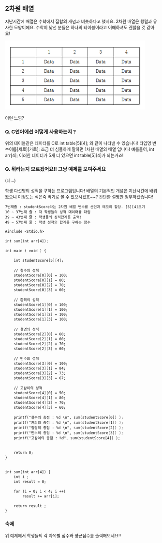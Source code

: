 ﻿## 2차원 배열

지난시간에 배열은 수학에서 집합의 개념과 비슷하다고 했지요. 2차원 배열은 행렬과 유사한 모양이에요. 수학이 낯선 분들은 하나의 테이블이라고 이해하셔도 괜찮을 것 같아요!

   
![](./12.png)

이런 느낌?              

### Q. C언어에선 어떻게 사용하는지 ?

위의 테이블같은 데이터를 C로 int table[5][4]; 와 같이 나타낼 수 있습니다! 타입명 변수이름[세로][가로]; 조금 더 심플하게 말하면 1차원 배열의 배열 입니다! 예를들어, int arr[4]; 이러한 데이터가 5개 더 있으면 int table[5][4]가 되는거죠!

### Q. 뭐라는지 모르겠어요!! 그냥 예제를 보여주세요

(네...)

학생 다섯명의 성적을 구하는 프로그램입니다! 배열의 기본적인 개념은 지난시간에 배워봤으니 이정도는 식은죽 먹기로 볼 수 있으시겠죠~~? 간단한 설명만 첨부하겠습니다!

```
7번째줄 : studentScore라는 2차원 배열 변수를 선언과 메모리 할당. [5][4]크기
10 ~ 37번째 줄 : 각 학생들의 성적 데이터를 대입
39 ~ 43번째 줄 : 학생들의 성적합계를 출력!
49 ~ 57번째 줄 : 학생 성적의 합계를 구하는 함수
```

```
#include <stdio.h>
 
int sum(int arr[4]);
 
int main ( void ) {
 
    int studentScore[5][4];
 
    // 철수의 성적
    studentScore[0][0] = 100;
    studentScore[0][1] = 80;
    studentScore[0][2] = 70;
    studentScore[0][3] = 60;
 
    // 환희의 성적
    studentScore[1][0] = 100;
    studentScore[1][1] = 100;
    studentScore[1][2] = 100;
    studentScore[1][3] = 100;
 
    // 철영의 성적
    studentScore[2][0] = 60;
    studentScore[2][1] = 60;
    studentScore[2][2] = 70;
    studentScore[2][3] = 60;
 
    // 민수의 성적
    studentScore[3][0] = 100;
    studentScore[3][1] = 84;
    studentScore[3][2] = 73;
    studentScore[3][3] = 67;
 
    // 고삼이의 성적
    studentScore[4][0] = 50;
    studentScore[4][1] = 80;
    studentScore[4][2] = 70;
    studentScore[4][3] = 60;
 
    printf("철수의 총점 : %d \n", sum(studentScore[0]) );
    printf("환희의 총점 : %d \n", sum(studentScore[1]) );
    printf("철영의 총점 : %d \n", sum(studentScore[2]) );
    printf("민수의 총점 : %d \n", sum(studentScore[3]) );
    printf("고삼이의 총점 : %d", sum(studentScore[4]) );
 
 
    return 0;
}


int sum(int arr[4]) {
    int i ;
    int result = 0;
 
    for (i = 0; i < 4; i ++)
        result += arr[i];
 
    return result ;
}
```

### 숙제

위 예제에서 학생들의 각 과목별 점수와 평균점수를 출력해보세요!!

